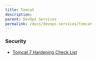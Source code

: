 ```yaml
---
title: Tomcat
description: 
parent: DevOps Services
permalink: /docs/devops-services/tomcat
---
```

### Security

-   [Tomcat 7 Hardening Check
    List](https://www.ernw.de/download/hardening/ERNW_Checklist_Tomcat7_Hardening.pdf)

